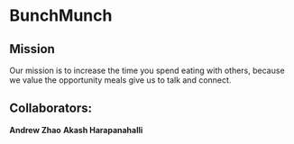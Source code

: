 # BunchMunch
## Mission
Our mission is to increase the time you spend eating with others, because we value the opportunity meals give us to talk and connect.

## Collaborators:
**Andrew Zhao**
**Akash Harapanahalli**

